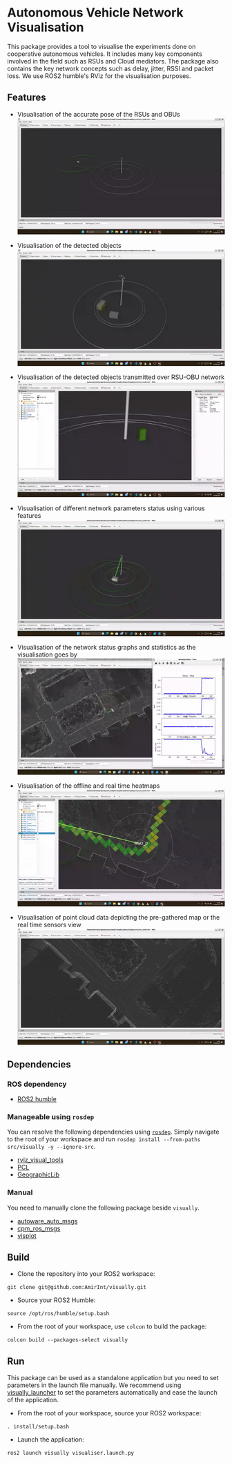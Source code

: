 # Autonomous Vehicle Network Visualisation

This package provides a tool to visualise the experiments done on cooperative autonomous vehicles. It includes many key components involved in the field such as RSUs and Cloud mediators. The package also contains the key network concepts such as delay, jitter, RSSI and packet loss. We use ROS2 humble's RViz for the visualisation purposes.

## Features

- Visualisation of the accurate pose of the RSUs and OBUs
![RSUs and OBUs](./assets/rsu_obu.gif)

- Visualisation of the detected objects
![Detected objects](./assets/detections.gif)

- Visualisation of the detected objects transmitted over RSU-OBU network
![Detected objects coming from RSUs](./assets/cpm.gif)

- Visualisation of different network parameters status using various features
![Network parameter status](./assets/links.gif)

- Visualisation of the network status graphs and statistics as the visualisation goes by
![Network status graphs](./assets/graphs.gif)

- Visualisation of the offline and real time heatmaps
![Offline and real time heatmaps](./assets/heatmap.gif)

- Visualisation of point cloud data depicting the pre-gathered map or the real time sensors view
![Point cloud data](./assets/pointcloud.gif)

## Dependencies

### ROS dependency

- [ROS2 humble](https://docs.ros.org/en/humble/)

### Manageable using `rosdep`

You can resolve the following dependencies using [`rosdep`](https://docs.ros.org/en/humble/Tutorials/Intermediate/Rosdep.html). Simply navigate to the root of your workspace and run ```rosdep install --from-paths src/visually -y --ignore-src```.
- [rviz_visual_tools](https://github.com/PickNikRobotics/rviz_visual_tools)
- [PCL](https://pointclouds.org/)
- [GeographicLib](https://geographiclib.sourceforge.io/C++/doc/install.html#cmake)

### Manual

You need to manually clone the following package beside `visually`.
- [autoware_auto_msgs](https://github.com/tier4/autoware_auto_msgs)
- [cpm_ros_msgs](https://github.com/AmirInt/cpm_ros_msgs)
- [visplot](https://github.com/AmirInt/visplot)

## Build

- Clone the repository into your ROS2 workspace:
```console
git clone git@github.com:AmirInt/visually.git
```
- Source your ROS2 Humble:
```console
source /opt/ros/humble/setup.bash
```
- From the root of your workspace, use `colcon` to build the package:
```console
colcon build --packages-select visually
```

## Run

This package can be used as a standalone application but you need to set parameters in the launch file manually. We recommend using [visually_launcher]() to set the parameters automatically and ease the launch of the application.

- From the root of your workspace, source your ROS2 workspace:
```console
. install/setup.bash
```
- Launch the application:
```console
ros2 launch visually visualiser.launch.py
```

